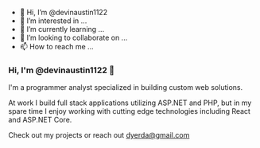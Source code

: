 - 👋 Hi, I’m @devinaustin1122
- 👀 I’m interested in ...
- 🌱 I’m currently learning ...
- 💞️ I’m looking to collaborate on ...
- 📫 How to reach me ...

### Hi, I'm @devinaustin1122 👋

I'm a programmer analyst specialized in building custom web solutions.

At work I build full stack applications utilizing ASP.NET and PHP, but in my spare time I enjoy working with cutting edge technologies including React and ASP.NET Core. 

Check out my projects or reach out [dyerda@gmail.com](mailto:dyerda112@gmail.com)

